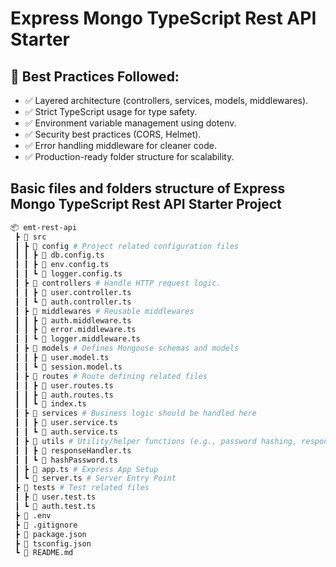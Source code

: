 # Express Mongo TypeScript Rest API Starter

## 🚀 Best Practices Followed:

- ✅ Layered architecture (controllers, services, models, middlewares).
- ✅ Strict TypeScript usage for type safety.
- ✅ Environment variable management using dotenv.
- ✅ Security best practices (CORS, Helmet).
- ✅ Error handling middleware for cleaner code.
- ✅ Production-ready folder structure for scalability.

## Basic files and folders structure of Express Mongo TypeScript Rest API Starter Project

```bash
📦 emt-rest-api
 ┣ 📂 src
 ┃ ┣ 📂 config # Project related configuration files
 ┃ ┃ ┣ 📜 db.config.ts
 ┃ ┃ ┣ 📜 env.config.ts
 ┃ ┃ ┗ 📜 logger.config.ts
 ┃ ┣ 📂 controllers # Handle HTTP request logic.
 ┃ ┃ ┣ 📜 user.controller.ts
 ┃ ┃ ┗ 📜 auth.controller.ts
 ┃ ┣ 📂 middlewares # Reusable middlewares
 ┃ ┃ ┣ 📜 auth.middleware.ts
 ┃ ┃ ┣ 📜 error.middleware.ts
 ┃ ┃ ┗ 📜 logger.middleware.ts
 ┃ ┣ 📂 models # Defines Mongoose schemas and models
 ┃ ┃ ┣ 📜 user.model.ts
 ┃ ┃ ┗ 📜 session.model.ts
 ┃ ┣ 📂 routes # Route defining related files
 ┃ ┃ ┣ 📜 user.routes.ts
 ┃ ┃ ┣ 📜 auth.routes.ts
 ┃ ┃ ┗ 📜 index.ts
 ┃ ┣ 📂 services # Business logic should be handled here
 ┃ ┃ ┣ 📜 user.service.ts
 ┃ ┃ ┗ 📜 auth.service.ts
 ┃ ┣ 📂 utils # Utility/helper functions (e.g., password hashing, response formatting).
 ┃ ┃ ┣ 📜 responseHandler.ts
 ┃ ┃ ┗ 📜 hashPassword.ts
 ┃ ┣ 📜 app.ts # Express App Setup
 ┃ ┗ 📜 server.ts # Server Entry Point
 ┣ 📂 tests # Test related files
 ┃ ┣ 📜 user.test.ts
 ┃ ┗ 📜 auth.test.ts
 ┣ 📜 .env
 ┣ 📜 .gitignore
 ┣ 📜 package.json
 ┣ 📜 tsconfig.json
 ┗ 📜 README.md
```
